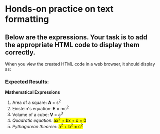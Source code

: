 # Honds-on practice on text formatting 
## Below are the expressions. Your task is to add the appropriate HTML code to display them correctly.

When you view the created HTML code in a web browser, it should display as:

### Expected Results:
**Mathematical Expressions**

1. Area of a square: **A** = s<sup>2</sup>
2. Einstein's equation: **E** = mc<sup>2</sup>
3. Volume of a cube: **V** = a<sup>3</sup>
4. <i>Quadratic equation:</i> <mark>ax<sup>2</sup> + bx + c = 0</mark>
5. <i>Pythagorean theorem:</i> <mark>a<sup>2</sup> + b<sup>2</sup> = c<sup>2</sup></mark>
